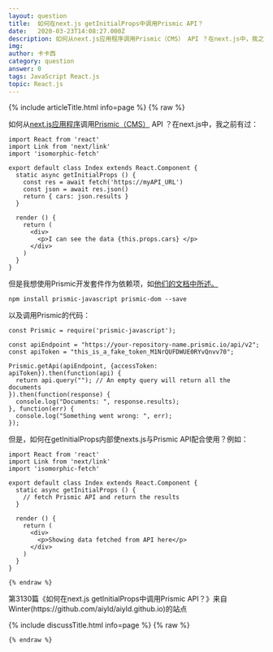 ```yaml
---
layout: question
title:  如何在next.js getInitialProps中调用Prismic API？
date:   2020-03-23T14:08:27.000Z
description: 如何从next.js应用程序调用Prismic（CMS） API ？在next.js中，我之前有过：import React from 'react'...
img: 
author: 卡卡西
category: question
answer: 0
tags: JavaScript React.js
topic: React.js
---
```

<div class="article-root">
  <div class="article">
    {% include articleTitle.html info=page %}
    {% raw %}
    <div class="article-content"><p><font style="vertical-align: inherit;"><font style="vertical-align: inherit;">如何</font><font style="vertical-align: inherit;">从</font><a href="https://github.com/zeit/next.js/" rel="nofollow noreferrer"><font style="vertical-align: inherit;">next.js应用程序</font></a><font style="vertical-align: inherit;">调用</font></font><a href="https://prismic.io/" rel="nofollow noreferrer"><font style="vertical-align: inherit;"><font style="vertical-align: inherit;">Prismic（CMS）</font></font></a><font style="vertical-align: inherit;"><font style="vertical-align: inherit;"> API </font><font style="vertical-align: inherit;">？</font><font style="vertical-align: inherit;">在next.js中，我之前有过：</font></font><a href="https://github.com/zeit/next.js/" rel="nofollow noreferrer"><font style="vertical-align: inherit;"></font></a><font style="vertical-align: inherit;"></font></p>

<pre><code>import React from 'react'<font></font>
import Link from 'next/link'<font></font>
import 'isomorphic-fetch'<font></font>
<font></font>
export default class Index extends React.Component {<font></font>
  static async getInitialProps () {<font></font>
    const res = await fetch('https://myAPI_URL')<font></font>
    const json = await res.json()<font></font>
    return { cars: json.results }<font></font>
  }<font></font>
<font></font>
  render () {<font></font>
    return (<font></font>
      &lt;div&gt;<font></font>
        &lt;p&gt;I can see the data {this.props.cars} &lt;/p&gt;<font></font>
      &lt;/div&gt;<font></font>
    )<font></font>
  }<font></font>
}<font></font>
</code></pre>

<p><font style="vertical-align: inherit;"><font style="vertical-align: inherit;">但是我想使用Prismic开发套件作为依赖项，如</font></font><a href="https://prismic.io/docs/javascript/getting-started/integrating-with-an-existing-javascript-project" rel="nofollow noreferrer"><font style="vertical-align: inherit;"><font style="vertical-align: inherit;">他们的文档中所述。</font></font></a> </p>

<pre><code>npm install prismic-javascript prismic-dom --save
</code></pre>

<p><font style="vertical-align: inherit;"><font style="vertical-align: inherit;">以及调用Prismic的代码：</font></font></p>

<pre><code>const Prismic = require('prismic-javascript');<font></font>
<font></font>
const apiEndpoint = "https://your-repository-name.prismic.io/api/v2";<font></font>
const apiToken = "this_is_a_fake_token_M1NrQUFDWUE0RYvQnvv70";<font></font>
<font></font>
Prismic.getApi(apiEndpoint, {accessToken: apiToken}).then(function(api) {<font></font>
  return api.query(""); // An empty query will return all the documents<font></font>
}).then(function(response) {<font></font>
  console.log("Documents: ", response.results);<font></font>
}, function(err) {<font></font>
  console.log("Something went wrong: ", err);<font></font>
});<font></font>
</code></pre>

<p><font style="vertical-align: inherit;"><font style="vertical-align: inherit;">但是，如何在getInitialProps内部使nexts.js与Prismic API配合使用？</font><font style="vertical-align: inherit;">例如：</font></font></p>

<pre><code>import React from 'react'<font></font>
import Link from 'next/link'<font></font>
import 'isomorphic-fetch'<font></font>
<font></font>
export default class Index extends React.Component {<font></font>
  static async getInitialProps () {<font></font>
    // fetch Prismic API and return the results<font></font>
  }<font></font>
<font></font>
  render () {<font></font>
    return (<font></font>
      &lt;div&gt;<font></font>
        &lt;p&gt;Showing data fetched from API here&lt;/p&gt;<font></font>
      &lt;/div&gt;<font></font>
    )<font></font>
  }<font></font>
}<font></font>
</code></pre></div>
    {% endraw %}
  </div>
  <p class="winter_mark">第3130篇《如何在next.js getInitialProps中调用Prismic API？》来自Winter(https://github.com/aiyld/aiyld.github.io)的站点</p>
  <div class="discuss-wrapper">
    {% include discussTitle.html info=page %}
    {% raw %}
    
    {% endraw %}
  </div>
<div>
